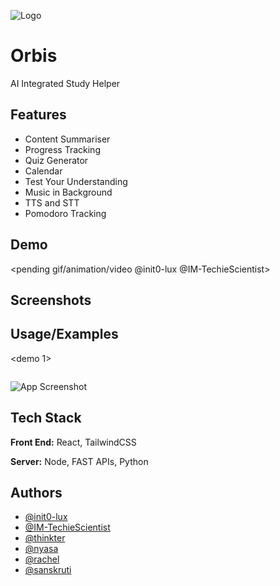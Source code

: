 
![Logo](https://dev-to-uploads.s3.amazonaws.com/uploads/articles/th5xamgrr6se0x5ro4g6.png)


# Orbis

AI Integrated Study Helper

## Features

- Content Summariser
- Progress Tracking
- Quiz Generator
- Calendar
- Test Your Understanding
- Music in Background
- TTS and STT
- Pomodoro Tracking

## Demo

<pending gif/animation/video @init0-lux @IM-TechieScientist>


## Screenshots



## Usage/Examples

<demo 1>
```prompt
```

![App Screenshot](https://via.placeholder.com/468x300?text=App+Screenshot+Here)


## Tech Stack

**Front End:** React, TailwindCSS

**Server:** Node, FAST APIs, Python


## Authors

- [@init0-lux](https://github.com/init0-lux)
- [@IM-TechieScientist](https://github.com/IM-TechieScientist)
- [@thinkter](https://github.com/thinkter)
- [@nyasa]()
- [@rachel]()
- [@sanskruti]()


